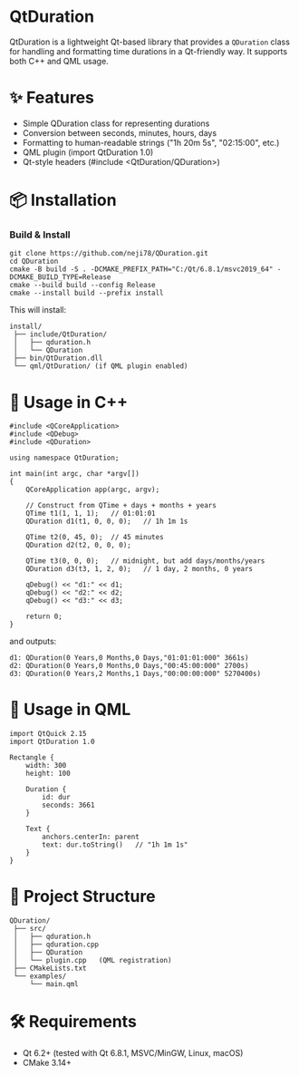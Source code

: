 # QtDuration
QtDuration is a lightweight Qt-based library that provides a `QDuration` class for handling and formatting time durations in a Qt-friendly way.
It supports both C++ and QML usage.

# ✨ Features
- Simple QDuration class for representing durations
- Conversion between seconds, minutes, hours, days
- Formatting to human-readable strings ("1h 20m 5s", "02:15:00", etc.)
- QML plugin (import QtDuration 1.0)
- Qt-style headers (#include <QtDuration/QDuration>)

# 📦 Installation
### Build & Install
```
git clone https://github.com/neji78/QDuration.git
cd QDuration
cmake -B build -S . -DCMAKE_PREFIX_PATH="C:/Qt/6.8.1/msvc2019_64" -DCMAKE_BUILD_TYPE=Release
cmake --build build --config Release
cmake --install build --prefix install
```
This will install:
```
install/
 ├── include/QtDuration/
 │   ├── qduration.h
 │   └── QDuration
 ├── bin/QtDuration.dll
 └── qml/QtDuration/ (if QML plugin enabled)
```
# 🔧 Usage in C++
```
#include <QCoreApplication>
#include <QDebug>
#include <QDuration>

using namespace QtDuration;

int main(int argc, char *argv[])
{
    QCoreApplication app(argc, argv);

    // Construct from QTime + days + months + years
    QTime t1(1, 1, 1);   // 01:01:01
    QDuration d1(t1, 0, 0, 0);   // 1h 1m 1s

    QTime t2(0, 45, 0);  // 45 minutes
    QDuration d2(t2, 0, 0, 0);

    QTime t3(0, 0, 0);   // midnight, but add days/months/years
    QDuration d3(t3, 1, 2, 0);   // 1 day, 2 months, 0 years

    qDebug() << "d1:" << d1;
    qDebug() << "d2:" << d2;
    qDebug() << "d3:" << d3;

    return 0;
}

```
and outputs:
```
d1: QDuration(0 Years,0 Months,0 Days,"01:01:01:000" 3661s)
d2: QDuration(0 Years,0 Months,0 Days,"00:45:00:000" 2700s)
d3: QDuration(0 Years,2 Months,1 Days,"00:00:00:000" 5270400s)
```

# 🎨 Usage in QML
```
import QtQuick 2.15
import QtDuration 1.0

Rectangle {
    width: 300
    height: 100

    Duration {
        id: dur
        seconds: 3661
    }

    Text {
        anchors.centerIn: parent
        text: dur.toString()   // "1h 1m 1s"
    }
}
```
# 📂 Project Structure
```
QDuration/
 ├── src/
 │   ├── qduration.h
 │   ├── qduration.cpp
 │   ├── QDuration
 │   └── plugin.cpp   (QML registration)
 ├── CMakeLists.txt
 └── examples/
     └── main.qml
```
# 🛠 Requirements
- Qt 6.2+ (tested with Qt 6.8.1, MSVC/MinGW, Linux, macOS)
- CMake 3.14+
